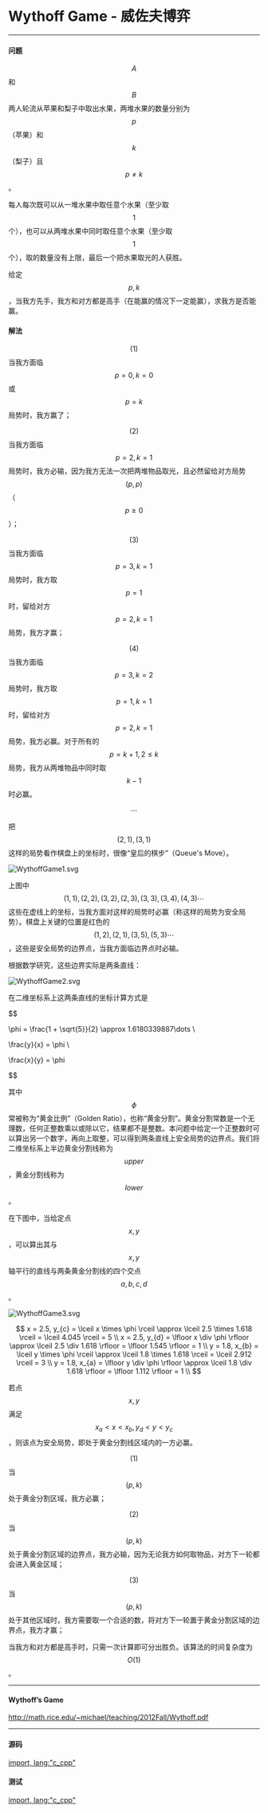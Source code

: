 <script type="text/javascript" src="https://cdnjs.cloudflare.com/ajax/libs/mathjax/2.7.1/MathJax.js?config=TeX-AMS-MML_HTMLorMML"/></script>
<script> gitbook.events.bind("page.change", function() { MathJax.Hub.Queue(["Typeset",MathJax.Hub]); } </script>

# Wythoff Game - 威佐夫博弈

--------

#### 问题

$$ A $$和$$ B $$两人轮流从苹果和梨子中取出水果，两堆水果的数量分别为$$ p $$（苹果）和$$ k $$（梨子）且$$ p \ne k $$。

每人每次既可以从一堆水果中取任意个水果（至少取$$ 1 $$个），也可以从两堆水果中同时取任意个水果（至少取$$ 1 $$个），取的数量没有上限，最后一个把水果取光的人获胜。

给定$$ p, k $$，当我方先手，我方和对方都是高手（在能赢的情况下一定能赢），求我方是否能赢。

#### 解法

$$ (1) $$ 当我方面临$$ p = 0, k = 0 $$或$$ p = k $$局势时，我方赢了；

$$ (2) $$ 当我方面临$$ p = 2, k = 1 $$局势时，我方必输，因为我方无法一次把两堆物品取光，且必然留给对方局势$$ (p, p) $$（$$ p \ge 0 $$）；

$$ (3) $$ 当我方面临$$ p = 3, k = 1 $$局势时，我方取$$ p = 1 $$时，留给对方$$ p = 2, k = 1 $$局势，我方才赢；

$$ (4) $$ 当我方面临$$ p = 3, k = 2 $$局势时，我方取$$ p = 1, k = 1 $$时，留给对方$$ p = 2, k = 1 $$局势，我方必赢。对于所有的$$ p = k + 1, 2 \le k $$局势，我方从两堆物品中同时取$$ k - 1 $$时必赢。

$$
\cdots
$$

把$$ (2, 1), (3, 1) $$这样的局势看作棋盘上的坐标时，很像“皇后的棋步”（Queue's Move）。

![WythoffGame1.svg](../res/WythoffGame1.svg)

上图中$$ (1,1), (2,2), (3,2), (2,3), (3,3), (3,4), (4,3) \cdots $$这些在虚线上的坐标，当我方面对这样的局势时必赢（称这样的局势为安全局势）。棋盘上关键的位置是红色的$$ (1,2), (2,1), (3,5), (5,3) \cdots $$，这些是安全局势的边界点，当我方面临边界点时必输。

根据数学研究，这些边界实际是两条直线：

![WythoffGame2.svg](../res/WythoffGame2.svg)

在二维坐标系上这两条直线的坐标计算方式是

$$

\phi = \frac{1 + \sqrt{5}}{2} \approx 1.6180339887\dots \\

\frac{y}{x} = \phi \\

\frac{x}{y} = \phi

$$

其中$$ \phi $$常被称为“黄金比例”（Golden Ratio），也称“黄金分割”。黄金分割常数是一个无理数，任何正整数乘以或除以它，结果都不是整数。本问题中给定一个正整数时可以算出另一个数字，再向上取整，可以得到两条直线上安全局势的边界点。我们将二维坐标系上半边黄金分割线称为$$ upper $$，黄金分割线称为$$ lower $$。

在下图中，当给定点$$ x, y $$，可以算出其与$$ x, y $$轴平行的直线与两条黄金分割线的四个交点$$ a, b, c, d $$。

![WythoffGame3.svg](../res/WythoffGame3.svg)

$$
x = 2.5, y_{c} = \lceil x \times \phi \rceil \approx \lceil 2.5 \times 1.618 \rceil = \lceil 4.045 \rceil = 5 \\
x = 2.5, y_{d} = \lfloor x \div \phi \rfloor \approx \lceil 2.5 \div 1.618 \rfloor = \lfloor 1.545 \rfloor = 1 \\
y = 1.8, x_{b} = \lceil y \times \phi \rceil \approx \lceil 1.8 \times 1.618 \rceil = \lceil 2.912 \rceil = 3 \\
y = 1.8, x_{a} = \lfloor y \div \phi \rfloor \approx \lceil 1.8 \div 1.618 \rfloor = \lfloor 1.112 \rfloor = 1 \\
$$

若点$$ x,y $$满足$$ x_{a} \lt x \lt x_{b}, y_{d} \lt y \lt y_{c} $$，则该点为安全局势，即处于黄金分割线区域内的一方必赢。

$$ (1) $$ 当$$ (p, k) $$处于黄金分割区域，我方必赢；

$$ (2) $$ 当$$ (p, k) $$处于黄金分割区域的边界点，我方必输，因为无论我方如何取物品，对方下一轮都会进入黄金区域；

$$ (3) $$ 当$$ (p, k) $$处于其他区域时，我方需要取一个合适的数，将对方下一轮置于黄金分割区域的边界点，我方才赢；

当我方和对方都是高手时，只需一次计算即可分出胜负。该算法的时间复杂度为$$ O(1) $$。

--------

#### Wythoff’s Game

http://math.rice.edu/~michael/teaching/2012Fall/Wythoff.pdf

--------

#### 源码

[import, lang:"c_cpp"](../../../../src/GameTheory/WythoffGame.h)

#### 测试

[import, lang:"c_cpp"](../../../../src/GameTheory/WythoffGame.cpp)
